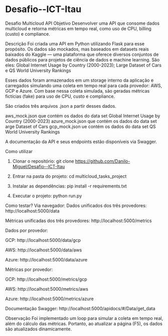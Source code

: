 # Desafio--ICT-Itau
Desafio Multicloud API
Objetivo
Desenvolver uma API que consome dados multicloud e retorna métricas em tempo real, como uso de CPU, billing (custo) e compliance.

Descrição
Foi criada uma API em Python utilizando Flask para esse propósito. Os dados são mockados, mas baseados em datasets reais baixados do Kaggle — uma plataforma que oferece diversos conjuntos de dados públicos para projetos de ciência de dados e machine learning. São eles: Global Internet Usage by Country (2000-2023); Large Dataset of Cars e QS World University Rankings

Esses dados foram armazenados em um storage interno da aplicação e carregados simulando uma coleta em tempo real para cada provedor: AWS, GCP e Azure. Com base nessa coleta simulada, são geradas métricas fictícias (fake) para uso de CPU, custo e compliance.

São criados três arquivos .json a partir desses dados.

aws_mock.json que contém os dados do data set Global Internet Usage by Country (2000-2023)
azure_mock.json que contém os dados do data set arge Dataset of Cars
gcp_mock.json ue contém os dados do data set QS World University Rankings

A documentação da API e seus endpoints estão disponíveis via Swagger.

Como utilizar
1. Clonar o repositório:
git clone https://github.com/Danilo-Miguel/Desafio--ICT-Itau

2. Entrar na pasta do projeto:
cd multicloud_tasks_project

3. Instalar as dependências:
pip install -r requirements.txt

4. Executar o projeto:
python run.py

Como testar?
Via navegador:
Dados unificados dos três provedores:
http://localhost:5000/data

Métricas unificadas dos três provedores:
http://localhost:5000/metrics

Dados por provedor:

GCP: http://localhost:5000/data/gcp

AWS: http://localhost:5000/data/aws

Azure: http://localhost:5000/data/azure


Métricas por provedor:

GCP: http://localhost:5000/metrics/gcp

AWS: http://localhost:5000/metrics/aws

Azure: http://localhost:5000/metrics/azure

Documentação Swagger:
http://localhost:5000/apidocs/#/Data/get_data

Observação
Foi implementado um loop para simular a coleta em tempo real, além do cálculo das métricas. Portanto, ao atualizar a página (F5), os dados são atualizados dinamicamente.


